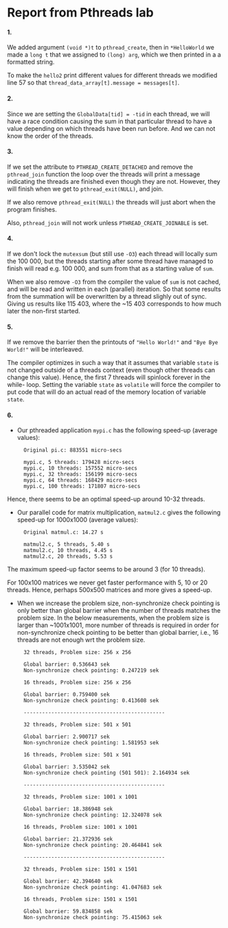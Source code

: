 # Report from Pthreads lab

#### 1.
We added argument `(void *)t` to `pthread_create`, then in `*HelloWorld` we
made a `long t` that we assigned to `(long) arg`, which we then printed in a
a formatted string.

To make the `hello2` print different values for different threads we modified
line 57 so that `thread_data_array[t].message = messages[t]`.

#### 2.
Since we are setting the `GlobalData[tid] = -tid` in each thread, we will
have a race condition causing the sum in that particular thread to have a
value depending on which threads have been run before. And we can not know
the order of the threads.

#### 3.
If we set the attribute to `PTHREAD_CREATE_DETACHED` and remove the
`pthread_join` function the loop over the threads will print a message
indicating the threads are finished even though they are not. However, they
will finish when we get to `pthread_exit(NULL)`, and join.

If we also remove `pthread_exit(NULL)` the threads will just abort when the
program finishes.

Also, `pthread_join` will not work unless `PTHREAD_CREATE_JOINABLE` is set.

#### 4.
If we don't lock the `mutexsum` (but still use `-O3`) each thread will locally
sum the 100 000, but the threads starting after some thread have managed to
finish will read e.g. 100 000, and sum from that as a starting value of `sum`.

When we also remove `-O3` from the compiler the value of `sum` is not cached,
and will be read and written in each (parallel) iteration. So that some results
from the summation will be overwritten by a thread slighly out of sync. Giving
us results like 115 403, where the ~15 403 corresponds to how much later the
non-first started.

#### 5.
If we remove the barrier then the printouts of `"Hello World!"` and `"Bye Bye
World!"` will be interleaved.

The compiler optimizes in such a way that it assumes that variable `state` is
not changed outside of a threads context (even though other threads can change
this value). Hence, the first 7 threads will spinlock forever in the while-
loop. Setting the variable `state` as `volatile` will force the compiler to put
code that will do an actual read of the memory location of variable `state`.

#### 6.
* Our pthreaded application `mypi.c` has the following speed-up (average
values):

        Original pi.c: 883551 micro-secs

        mypi.c, 5 threads: 179428 micro-secs
        mypi.c, 10 threads: 157552 micro-secs
        mypi.c, 32 threads: 156199 micro-secs
        mypi.c, 64 threads: 168429 micro-secs
        mypi.c, 100 threads: 171807 micro-secs

Hence, there seems to be an optimal speed-up around 10-32 threads.
  
* Our parallel code for matrix multiplication, `matmul2.c` gives the following
speed-up for 1000x1000 (average values):

        Original matmul.c: 14.27 s

        matmul2.c, 5 threads, 5.40 s
        matmul2.c, 10 threads, 4.45 s
        matmul2.c, 20 threads, 5.53 s

The maximum speed-up factor seems to be around 3 (for 10 threads).

For 100x100 matrices we never get faster performance with 5, 10 or 20 threads.
Hence, perhaps 500x500 matrices and more gives a speed-up.

* When we increase the problem size, non-synchronize check pointing is only
better than global barrier when the number of threads matches the problem size.
In the below measurements, when the problem size is larger than ~1001x1001,
more number of threads is required in order for non-synchronize check pointing
to be better than global barrier, i.e., 16 threads are not enough wrt the
problem size.

        32 threads, Problem size: 256 x 256

        Global barrier: 0.536643 sek
        Non-synchronize check pointing: 0.247219 sek

        16 threads, Problem size: 256 x 256

        Global barrier: 0.759400 sek
        Non-synchronize check pointing: 0.413608 sek

        ----------------------------------------------

        32 threads, Problem size: 501 x 501

        Global barrier: 2.900717 sek
        Non-synchronize check pointing: 1.581953 sek

        16 threads, Problem size: 501 x 501

        Global barrier: 3.535042 sek
        Non-synchronize check pointing (501 501): 2.164934 sek

        ----------------------------------------------

        32 threads, Problem size: 1001 x 1001

        Global barrier: 18.386948 sek
        Non-synchronize check pointing: 12.324078 sek

        16 threads, Problem size: 1001 x 1001

        Global barrier: 21.372936 sek
        Non-synchronize check pointing: 20.464841 sek

        ----------------------------------------------

        32 threads, Problem size: 1501 x 1501

        Global barrier: 42.394640 sek
        Non-synchronize check pointing: 41.047683 sek

        16 threads, Problem size: 1501 x 1501

        Global barrier: 59.834858 sek
        Non-synchronize check pointing: 75.415063 sek

